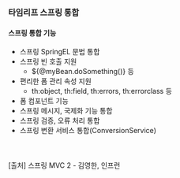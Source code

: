 ### 타임리프 스프링 통합
#### 스프링 통합 기능
- 스프링 SpringEL 문법 통합
- 스프링 빈 호출 지원
  - ${@myBean.doSomething()} 등
- 편리한 폼 관리 속성 지원
  - th:object, th:field, th:errors, th:errorclass 등
- 폼 컴포넌트 기능
- 스프링 메시지, 국제화 기능 통합
- 스프링 검증, 오류 처리 통합
- 스프링 변환 서비스 통합(ConversionService)
<br>

#### 

>
[출처] 스프링 MVC 2 - 김영한, 인프런
